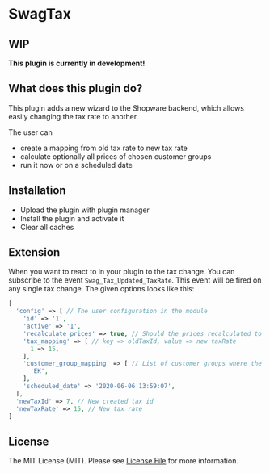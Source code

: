 # SwagTax

## WIP

**This plugin is currently in development!**

## What does this plugin do?

This plugin adds a new wizard to the Shopware backend, which allows easily changing the tax rate to another.

The user can

* create a mapping from old tax rate to new tax rate
* calculate optionally all prices of chosen customer groups
* run it now or on a scheduled date

## Installation

* Upload the plugin with plugin manager
* Install the plugin and activate it
* Clear all caches

## Extension

When you want to react to in your plugin to the tax change. You can subscribe to the event `Swag_Tax_Updated_TaxRate`. This event will be fired on any single tax change. The given options looks like this:

```php
[
  'config' => [ // The user configuration in the module
    'id' => '1',
    'active' => '1',
    'recalculate_prices' => true, // Should the prices recalculated to the gross price?
    'tax_mapping' => [ // key => oldTaxId, value => new taxRate
      1 => 15,
    ],
    'customer_group_mapping' => [ // List of customer groups where the price should be recalcuated
      'EK',
    ],
    'scheduled_date' => '2020-06-06 13:59:07',
  ],
  'newTaxId' => 7, // New created tax id
  'newTaxRate' => 15, // New tax rate
]
```

## License

The MIT License (MIT). Please see [License File](LICENSE.md) for more information.
